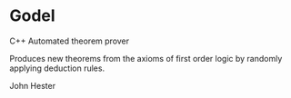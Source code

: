 # Godel
C++ Automated theorem prover

Produces new theorems from the axioms of first order logic by randomly applying deduction rules.

John Hester
